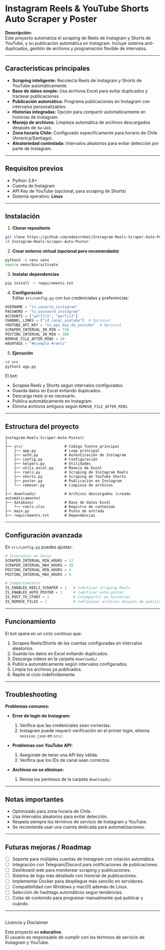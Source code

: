 # Instagram Reels & YouTube Shorts Auto Scraper y Poster

**Descripción:**  
Este proyecto automatiza el scraping de Reels de Instagram y Shorts de YouTube, y su publicación automática en Instagram. Incluye sistema anti-duplicados, gestión de archivos y programación flexible de intervalos.

---

## Características principales

- **Scraping inteligente:** Recolecta Reels de Instagram y Shorts de YouTube automáticamente.  
- **Base de datos simple:** Usa archivos Excel para evitar duplicados y trackear publicaciones.  
- **Publicación automática:** Programa publicaciones en Instagram con intervalos personalizables.  
- **Historias integradas:** Opción para compartir automáticamente en historias de Instagram.  
- **Manejo de archivos:** Limpieza automática de archivos descargados después de su uso.  
- **Zona horaria Chile:** Configurado específicamente para horario de Chile (America/Santiago).  
- **Aleatoriedad controlada:** Intervalos aleatorios para evitar detección por parte de Instagram.  

---

## Requisitos previos

- Python 3.8+  
- Cuenta de Instagram  
- API Key de YouTube (opcional, para scraping de Shorts)  
- Sistema operativo: **Linux**

---

## Instalación

1. **Clonar repositorio**
```bash
git clone https://github.com/edwinroket/Instagram-Reels-Scraper-Auto-Poster.git
cd Instagram-Reels-Scraper-Auto-Poster
```

2. **Crear entorno virtual (opcional pero recomendado)**
```bash
python3 -m venv venv
source venv/bin/activate
```

3. **Instalar dependencias**
```bash
pip install -r requirements.txt
```

4. **Configuración**  
Editar `src/config.py` con tus credenciales y preferencias:
```python
USERNAME = "tu_usuario_instagram"
PASSWORD = "tu_password_instagram"
ACCOUNTS = ["perfil1", "perfil2"]
CHANNEL_LINKS = ["id_canal_youtube"]  # Opcional
YOUTUBE_API_KEY = "tu_api_key_de_youtube"  # Opcional
SCRAPER_INTERVAL_IN_MIN = 720
POSTING_INTERVAL_IN_MIN = 300
REMOVE_FILE_AFTER_MINS = 40
HASHTAGS = "#ejemplo #reels"
```

5. **Ejecución**
```bash
cd src
python3 app.py
```

El bot:  
- Scrapea Reels y Shorts según intervalos configurados.  
- Guarda datos en Excel evitando duplicados.  
- Descarga reels si es necesario.  
- Publica automáticamente en Instagram.  
- Elimina archivos antiguos según `REMOVE_FILE_AFTER_MINS`.  

---

## Estructura del proyecto

```
Instagram-Reels-Scraper-Auto-Poster/
│
├── src/                   # Código fuente principal
│   ├── app.py             # Loop principal
│   ├── auth.py            # Autenticación de Instagram
│   ├── config.py          # Configuración
│   ├── helpers.py         # Utilidades
│   ├── utils_excel.py     # Manejo de Excel
│   ├── reels.py           # Scraping de Instagram Reels
│   ├── shorts.py          # Scraping de YouTube Shorts
│   ├── poster.py          # Publicación en Instagram
│   └── remover.py         # Limpieza de archivos
│
├── downloads/             # Archivos descargados (creado automáticamente)
├── database/              # Base de datos Excel
│   └── reels.xlsx         # Registro de contenido
├── main.py                # Punto de entrada
├── requirements.txt       # Dependencias
```

---

## Configuración avanzada

En `src/config.py` puedes ajustar:

```python
# Intervalos en horas
SCRAPER_INTERVAL_MIN_HOURS = 12
SCRAPER_INTERVAL_MAX_HOURS = 20
POSTING_INTERVAL_MIN_HOURS = 4
POSTING_INTERVAL_MAX_HOURS = 6

# Comportamiento
IS_ENABLED_REELS_SCRAPER = 1   # 1=Activar scraping Reels
IS_ENABLED_AUTO_POSTER = 1     # 1=Activar auto-poster
IS_POST_TO_STORY = 1           # 1=Compartir en historias
IS_REMOVE_FILES = 1            # 1=Eliminar archivos después de publicar
```

---

## Funcionamiento

El bot opera en un ciclo continuo que:  
1. Scrapea Reels/Shorts de las cuentas configuradas en intervalos aleatorios.  
2. Guarda los datos en Excel evitando duplicados.  
3. Descarga videos en la carpeta `downloads/`.  
4. Publica automáticamente según intervalos configurados.  
5. Limpia los archivos ya publicados.  
6. Repite el ciclo indefinidamente.  

---

## Troubleshooting

**Problemas comunes:**

- **Error de login de Instagram:**  
  1. Verifica que las credenciales sean correctas.  
  2. Instagram puede requerir verificación en el primer login, elimina `session.json` en `src/`.

- **Problemas con YouTube API:**  
  1. Asegúrate de tener una API key válida.  
  2. Verifica que los IDs de canal sean correctos.

- **Archivos no se eliminan:**  
  1. Revisa los permisos de la carpeta `downloads/`.  

---

## Notas importantes

- Optimizado para zona horaria de Chile.  
- Usa intervalos aleatorios para evitar detección.  
- Respeta siempre los términos de servicio de Instagram y YouTube.  
- Se recomienda usar una cuenta dedicada para automatizaciones.  

---

## Futuras mejoras / Roadmap

- [ ] Soporte para múltiples cuentas de Instagram con rotación automática.  
- [ ] Integración con Telegram/Discord para notificaciones de publicaciones.  
- [ ] Dashboard web para monitorear scraping y publicaciones.  
- [ ] Sistema de logs más detallado con historial de publicaciones.  
- [ ] Implementar Docker para despliegue más sencillo en servidores.  
- [ ] Compatibilidad con Windows y macOS además de Linux.  
- [ ] Selección de hashtags automáticos según tendencias.  
- [ ] Colas de contenido para programar manualmente qué publicar y cuándo.  

---

## 
Licencia y Disclaimer

Este proyecto es **educativo**.  
El usuario es responsable de cumplir con los términos de servicio de Instagram y YouTube.

